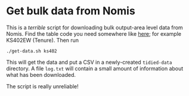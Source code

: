 # Get bulk data from Nomis

This is a *terrible* script for downloading bulk output-area level data from Nomis.
Find the table code you need somewhere like [here](https://www.nomisweb.co.uk/census/2011/bulk/r2_2#QuickStatistics);
for example KS402EW (Tenure).  Then run

```
./get-data.sh ks402
```

This will get the data and put a CSV in a newly-created `tidied-data` directory.  A
file `log.txt` will contain a small amount of information about what has been downloaded.

The script is really unreliable!
